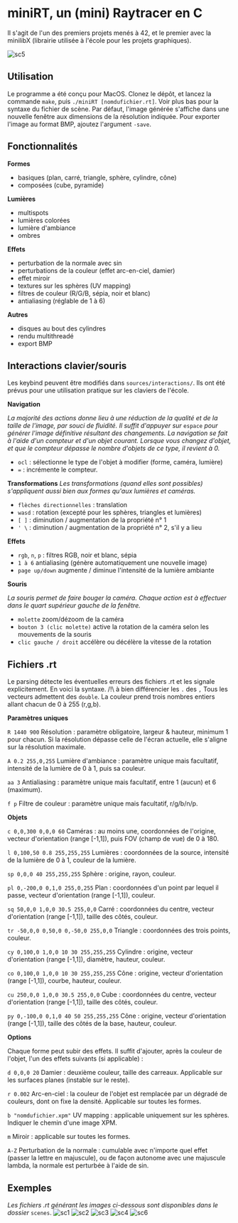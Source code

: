 # miniRT, un (mini) Raytracer en C

Il s'agit de l'un des premiers projets menés à 42, et le premier avec la minilibX (librairie utilisée à l'école pour les projets graphiques).

![sc5](https://raw.githubusercontent.com/harner1/miniRt/master/images/sc5.bmp?token=ALOEVZ3WBRGYPQXE2MHUXAK6GBTN4)

## Utilisation

Le programme a été conçu pour MacOS.
Clonez le dépôt, et lancez la commande `make`, puis `./miniRT [nomdufichier.rt]`.
Voir plus bas pour la syntaxe du fichier de scène. Par défaut, l'image générée s'affiche dans une nouvelle fenêtre aux dimensions de la résolution indiquée. Pour exporter l'image au format BMP, ajoutez l'argument `-save`.

## Fonctionnalités

**Formes**
- basiques (plan, carré, triangle, sphère, cylindre, cône)
- composées (cube, pyramide)

**Lumières**

- multispots
- lumières colorées
- lumière d'ambiance
- ombres

**Effets**

- perturbation de la normale avec sin
- perturbations de la couleur (effet arc-en-ciel, damier)
- effet miroir
- textures sur les sphères (UV mapping)
- filtres de couleur (R/G/B, sépia, noir et blanc)
- antialiasing (réglable de 1 à 6)

**Autres**

- disques au bout des cylindres
- rendu multithreadé
- export BMP

## Interactions clavier/souris

Les keybind peuvent être modifiés dans `sources/interactions/`. Ils ont été prévus pour une utilisation pratique sur les claviers de l'école.

**Navigation**

*La majorité des actions donne lieu à une réduction de la qualité et de la taille de l'image, par souci de fluidité. Il suffit d'appuyer sur* `espace` *pour générer l'image définitive résultant des changements.*
*La navigation se fait à l'aide d'un compteur et d'un objet courant. Lorsque vous changez d'objet, et que le compteur dépasse le nombre d'objets de ce type, il revient à 0.*
- `ocl` : sélectionne le type de l'objet à modifier (forme, caméra, lumière)
- `=` : incrémente le compteur.

**Transformations**
*Les transformations (quand elles sont possibles) s'appliquent aussi bien aux formes qu'aux lumières et caméras.*

- `flèches directionnelles` : translation
- `wasd` : rotation (excepté pour les sphères, triangles et lumières)
- `[ ]` : diminution / augmentation de la propriété n° 1
- `' \` : diminution / augmentation de la propriété n° 2, s'il y a lieu

**Effets**

- `rgb`, `n`, `p` : filtres RGB, noir et blanc, sépia
- `1 à 6` antialiasing (génère automatiquement une nouvelle image)
- `page up/down` augmente / diminue l'intensité de la lumière ambiante

**Souris**

*La souris permet de faire bouger la caméra. Chaque action est à effectuer dans le quart supérieur gauche de la fenêtre.*
- `molette` zoom/dézoom de la caméra
- `bouton 3 (clic molette)` active la rotation de la caméra selon les mouvements de la souris
- `clic gauche / droit` accélère ou décélère la vitesse de la rotation

## Fichiers .rt

Le parsing détecte les éventuelles erreurs des fichiers .rt et les signale explicitement. En voici la syntaxe. 
/!\ à bien différencier les `.` des `,`
Tous les vecteurs admettent des `double`. La couleur prend trois nombres entiers allant chacun de 0 à 255 (r,g,b).

**Paramètres uniques**

`R 1440 900` Résolution : paramètre obligatoire, largeur & hauteur, minimum 1 pour chacun. Si la résolution dépasse celle de l'écran actuelle, elle s'aligne sur la résolution maximale.

`A 0.2 255,0,255` Lumière d'ambiance : paramètre unique mais facultatif, intensité de la lumière de 0 à 1, puis sa couleur.

`aa 3` Antialiasing : paramètre unique mais facultatif, entre 1 (aucun) et 6 (maximum).

`f p` Filtre de couleur : paramètre unique mais facultatif, r/g/b/n/p.

**Objets**

`c 0,0,300 0,0,0 60` Caméras : au moins une, coordonnées de l'origine, vecteur d'orientation (range [-1,1]), puis FOV (champ de vue) de 0 à 180.

`l 0,100,50 0.8 255,255,255` Lumières : coordonnées de la source, intensité de la lumière de 0 à 1, couleur de la lumière.

`sp 0,0,0 40 255,255,255` Sphère : origine, rayon, couleur.

`pl 0,-200,0 0,1,0 255,0,255` Plan : coordonnées d'un point par lequel il passe, vecteur d'orientation (range [-1,1]), couleur.

`sq 50,0,0 1,0,0 30.5 255,0,0` Carré : coordonnées du centre, vecteur d'orientation (range [-1,1]), taille des côtés, couleur.

`tr -50,0,0 0,50,0 0,-50,0 255,0,0` Triangle : coordonnées des trois points, couleur.

`cy 0,100,0 1,0,0 10 30 255,255,255` Cylindre : origine, vecteur d'orientation (range [-1,1]), diamètre, hauteur, couleur.

`co 0,100,0 1,0,0 10 30 255,255,255` Cône : origine, vecteur d'orientation (range [-1,1]), courbe, hauteur, couleur.

`cu 250,0,0 1,0,0 30.5 255,0,0` Cube : coordonnées du centre, vecteur d'orientation (range [-1,1]), taille des côtés, couleur.

`py 0,-100,0 0,1,0 40 50 255,255,255` Cône : origine, vecteur d'orientation (range [-1,1]), taille des côtés de la base, hauteur, couleur.

**Options**

Chaque forme peut subir des effets. Il suffit d'ajouter, après la couleur de l'objet, l'un des effets suivants (si applicable) : 

`d 0,0,0 20` Damier : deuxième couleur, taille des carreaux. Applicable sur les surfaces planes (instable sur le reste).

`r 0.002` Arc-en-ciel : la couleur de l'objet est remplacée par un dégradé de couleurs, dont on fixe la densité. Applicable sur toutes les formes.

`b "nomdufichier.xpm"` UV mapping : applicable uniquement sur les sphères. Indiquer le chemin d'une image XPM.

`m` Miroir : applicable sur toutes les formes.

`A-Z` Perturbation de la normale : cumulable avec n'importe quel effet (passer la lettre en majuscule), ou de façon autonome avec une majuscule lambda, la normale est perturbée à l'aide de sin.


## Exemples

*Les fichiers .rt générant les images ci-dessous sont disponibles dans le dossier* `scenes`.
![sc1](https://raw.githubusercontent.com/harner1/miniRt/master/images/sc1.bmp?token=ALOEVZ2HRM6FPLRTFFILYF26GBTFU)
![sc2](https://raw.githubusercontent.com/harner1/miniRt/master/images/sc2.bmp?token=ALOEVZYSL4LQ3C7ZMNINS5C6GBTHC)
![sc3](https://raw.githubusercontent.com/harner1/miniRt/master/images/sc3.bmp?token=ALOEVZ5AMKRLQ4XFVZBXWJ26GBTIO)
![sc4](https://raw.githubusercontent.com/harner1/miniRt/master/images/sc4.bmp?token=ALOEVZ7L4UBHUDZQVKXG4526GBTLY)
![sc6](https://raw.githubusercontent.com/harner1/miniRt/master/images/sc6.bmp?token=ALOEVZ6KOPLMFBG3XEVXW7S6GBTPM)


